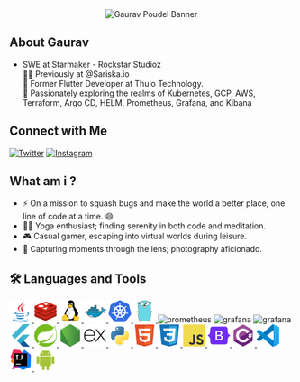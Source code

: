                        
<div align="center">
  <img height="290" width="450" src="https://github.com/images/modules/search/dark2x.png" alt="Gaurav Poudel Banner" />
</div>

## About Gaurav
 - SWE at Starmaker - Rockstar Studioz <br>
👨‍💻 Previously at @Sariska.io <br>
🔭 Former Flutter Developer at Thulo Technology. <br>
🌱 Passionately exploring the realms of Kubernetes, GCP, AWS, Terraform, Argo CD, HELM, Prometheus, Grafana, and Kibana<br>

## Connect with Me

<p align="left">
  <a href="https://x.com/we_crood" target="_blank"><img src="https://raw.githubusercontent.com/rahuldkjain/github-profile-readme-generator/master/src/images/icons/Social/twitter.svg" alt="Twitter" height="30" width="40" /></a>
  <a href="https://www.linkedin.com/in/iamgauravpoudel/" target="_blank"><img src="https://content.linkedin.com/content/dam/me/business/en-us/amp/brand-site/v2/bg/LI-Bug.svg.original.svg" alt="Instagram" height="30" width="40" /></a>
</p>

## What am i ?

- ⚡ On a mission to squash bugs and make the world a better place, one line of code at a time. 😄
- 🧘‍♂️ Yoga enthusiast; finding serenity in both code and meditation.
- 🎮 Casual gamer, escaping into virtual worlds during leisure.
- 📸 Capturing moments through the lens; photography aficionado.

## 🛠️ Languages and Tools

<p align="center">
  <!-- Add your icons and links here -->
<!--  <p align="left"> 
  <a href="https://developer.android.com" target="_blank"> 
    <img src="https://raw.githubusercontent.com/devicons/devicon/master/icons/android/android-original-wordmark.svg" alt="android" width="40" height="40"/> </a> 
  <a href="https://getbootstrap.com" target="_blank"> <img src="https://raw.githubusercontent.com/devicons/devicon/master/icons/bootstrap/bootstrap-plain-wordmark.svg" alt="bootstrap" width="40" height="40"/> </a> <a href="https://www.w3schools.com/cs/" target="_blank"> <img src="https://raw.githubusercontent.com/devicons/devicon/master/icons/csharp/csharp-original.svg" alt="csharp" width="40" height="40"/> </a> <a href="https://www.w3schools.com/css/" target="_blank"> <img</p>
-->

<p align="left"> 
  <a href="https://www.java.com" target="_blank"> 
    <img src="https://raw.githubusercontent.com/devicons/devicon/master/icons/java/java-original.svg" alt="java" width="40" height="40"/> </a> 
  <a href="https://redis.io/" target="_blank"> 
    <img src="https://raw.githubusercontent.com/devicons/devicon/master/icons/redis/redis-original.svg" alt="redis" width="40" height="40"/> </a>
   <a href="https://www.linux.org/" target="_blank"> 
    <img src="https://raw.githubusercontent.com/devicons/devicon/master/icons/linux/linux-original.svg" alt="linux" width="40" height="40"/> </a>
  <a href="https://www.docker.com" target="_blank"> 
    <img src="https://raw.githubusercontent.com/devicons/devicon/master/icons/docker/docker-original.svg" alt="docker" width="40" height="40"/> </a> 
  <a href="https://kubernetes.io" target="_blank"> 
    <img src="https://raw.githubusercontent.com/devicons/devicon/master/icons/kubernetes/kubernetes-plain.svg" alt="kubernetes" width="40" height="40"/> </a> 
    <a href="https://golang.org" target="_blank"> 
    <img src="https://raw.githubusercontent.com/devicons/devicon/master/icons/go/go-original.svg" alt="go" width="40" height="40"/> </a> 
  <a>
    <img src="https://avatars.githubusercontent.com/u/3380462?s=200&v=4" alt="prometheus" width="40" height="40">
  </a>
  <a>
    <img src="https://avatars.githubusercontent.com/u/7195757?s=200&v=4" alt="grafana" width="40" height="40">
  </a>
   <a>
    <img src="https://avatars.githubusercontent.com/u/2232217?s=200&v=4" alt="grafana" width="40" height="40">
  </a>
  <a href="https://flutter.dev" target="_blank"> 
    <img src="https://raw.githubusercontent.com/devicons/devicon/master/icons/flutter/flutter-original.svg" alt="flutter" width="40" height="40"/> </a> 
  <a href="https://spring.io/projects/spring-boot" target="_blank"> 
    <img src="https://raw.githubusercontent.com/devicons/devicon/master/icons/spring/spring-original.svg" alt="spring-boot" width="40" height="40"/> </a> 
  <a href="https://nodejs.org" target="_blank"> 
    <img src="https://raw.githubusercontent.com/devicons/devicon/master/icons/nodejs/nodejs-original.svg" alt="nodejs" width="40" height="40"/> </a> 
  <a href="https://expressjs.com" target="_blank"> 
    <img src="https://raw.githubusercontent.com/devicons/devicon/master/icons/express/express-original.svg" alt="express" width="40" height="40"/> </a> 
  <a href="https://www.python.org" target="_blank"> 
    <img src="https://raw.githubusercontent.com/devicons/devicon/master/icons/python/python-original.svg" alt="python" width="40" height="40"/> </a>
  <a href="https://www.w3.org/html/" target="_blank"> 
    <img src="https://raw.githubusercontent.com/devicons/devicon/master/icons/html5/html5-original.svg" alt="html" width="40" height="40"/> </a>
  <a href="https://www.w3schools.com/css/" target="_blank"> 
    <img src="https://raw.githubusercontent.com/devicons/devicon/master/icons/css3/css3-original.svg" alt="css" width="40" height="40"/> </a>
  <a href="https://www.javascript.com/" target="_blank"> 
    <img src="https://raw.githubusercontent.com/devicons/devicon/master/icons/javascript/javascript-original.svg" alt="javascript" width="40" height="40"/> </a>
  <a href="https://getbootstrap.com" target="_blank"> 
    <img src="https://raw.githubusercontent.com/devicons/devicon/master/icons/bootstrap/bootstrap-plain.svg" alt="bootstrap" width="40" height="40"/> </a>
  <a href="https://www.w3schools.com/cs/" target="_blank"> 
    <img src="https://raw.githubusercontent.com/devicons/devicon/master/icons/csharp/csharp-original.svg" alt="csharp" width="40" height="40"/> </a>
  <a href="https://code.visualstudio.com" target="_blank"> 
  <img src="https://raw.githubusercontent.com/devicons/devicon/master/icons/vscode/vscode-original.svg" alt="vscode" width="40" height="40"/> 
</a>
<a href="https://www.jetbrains.com/idea/" target="_blank"> 
  <img src="https://raw.githubusercontent.com/devicons/devicon/master/icons/intellij/intellij-original.svg" alt="intellij" width="40" height="40"/> 
</a>
<a href="https://developer.android.com/studio" target="_blank"> 
  <img src="https://raw.githubusercontent.com/devicons/devicon/master/icons/android/android-original.svg" alt="android-studio" width="40" height="40"/> 
</a>
</p>

